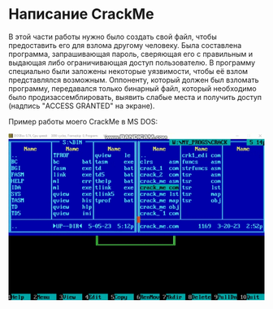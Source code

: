# Написание CrackMe

 В этой части работы нужно было создать свой файл, чтобы предоставить его для взлома другому человеку. Была составлена программа, запрашивающая пароль, сверяющая его с правильным и выдающая либо ограничивающая доступ пользователю. В программу специально были заложены некоторые уязвимости, чтобы её взлом представлялся возможным. Оппоненту, который должен был взломать программу, передавался только бинарный файл, который необходимо было продизассемблировать, выявить слабые места и получить доступ (надпись "ACCESS GRANTED" на экране).

 Пример работы моего CrackMe в MS DOS:

 !["CrackMe_work_example"](./CrackMe_work.gif)
